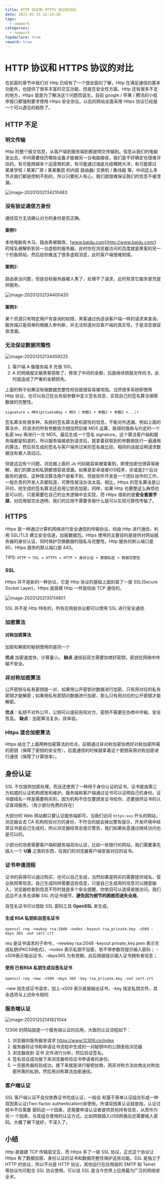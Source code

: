 ```yaml
---
title: HTTP 协议和 HTTPS 协议的对比
date: 2021-01-15 12:14:10
tags:
  - newwork
categories:
  - newwork
topdeclare: true
reward: true
---
```

# HTTP 协议和 HTTPS 协议的对比

在前面的章节中我们对 Http 已经有了一个很全面的了解，Http 在满足通信的基本功能外，也提供了很多丰富的交互功能，但是在安全性方面，Http 还有很多不足的地方，Https 就是为了解决这个问题而诞生。目前 google / 苹果 / 腾讯的小程序接口都强制要求使用 Https 安全协议。以后的网站全面采用 Https 协议已经是一个可以遇见的趋势了。

## HTTP 不足

### 明文传输

Http 的整个报文信息，从客户端到服务端到都是明文传输到。信息从我们的电脑发出去，中间需要经历哪些设备才能被另一台电脑接收，我们是不好确定也很难评估的。有可能跨越多个运营商机房，有可能通过海底光缆横跨大洋，有可能穿过 某某学校 / 某某厂房 / 某某集团 的内部 路由器/ 交换机 / 集线器 等。中间这么多节点我们都是控制不到的，所以只要别人有心，我们就很难保证我们的信息不被泄漏。

![image-20201202134210483](HTTPS_01网络安全协议/image-20201202134210483.png)

### 没有验证通信方身份

通信双方无法确认对方的身份是否正确。

#### 案例1:

本地电脑有木马，路由表被踹改，[www.baidu.com](http://www.baidu.com/) 的域名被解析到另一台虚假的服务器，此时你在浏览器访问的百度就是黑客的另一个钓鱼网站，然后给你推送了很多虚假消息，此时客户端很难知情。

#### 案例2:

路由表没问题，但是目标服务器被人黑了，处理不了请求，此时有其它服务冒充提供服务。

![image-20201202134400420](HTTPS_01网络安全协议/image-20201202134400420.png)

#### 案例3:

某个资源只有特定用户有查询的权限，黑客通过伪造该客户端一样的请求来查询，服务端只是简单的根据入参判断，并无法知道对应客户端的真实性，于是消息很容易泄漏。

### 无法保证数据完整性

![image-20201202134459225](HTTPS_01网络安全协议/image-20201202134459225.png)

1. 客户端 A 像服务端 B 充值 100。
2. A 的网络报文被黑客窃取了，修改了中间的金额，后面继续把报文传向 B，此时就造成了严重的金额损失。

上面的例子如果没有做数据完整性校验就很容易被攻陷。当然很多系统即使用 Http 协议，也可以自己在业务层参数中定义签名信息，实现自己的签名算法保障数据的完整性。

```shell
signature = MD5(privateKey + MD5（ 参数1 + 参数2 + 参数2 +...）)
```

签名算法有很多种，系统的签名算法是机密性的信息，不能对外透漏。例如上面的算法中，将请求的所有参数依次相加然后做 MD5 运算，取得的值再与约定的一个私密 key 再进行一次 MD5，最后生成一个签名 signature。这个算法客户端和服务端都是知道的，所以服务端接收到请求后，就拿着获取到的参数做执行一遍通用的算法，然后将生成的签名与客户端传过来的签名做比较，相同的话就证明请求数据没有被人改动过。

但是这边有个问题，浏览器上面的 Js 代码能容易被查看到，即使加密也很容易破解，我们的算法和私钥都很容易泄漏。如果是安卓或者IOS程序，亦或是2个后台服务的通信，这种情况算法用户是看不到，但是软件开发是一个团队协作的工作，一般负责的开发人员都知道，可靠性就没办法太高。相比，Https 的签名算法是公开的，他生成的签名算法还会用公钥去加密。同样，如果 Http 也要整这么麻烦也是可以的，只是需要在自己的业务逻辑中去实现，而 Https 借助的是**安全套接字层**，对应用层完全透明，我们的应用不需要多做什么就可以实现可靠性传输了。

## HTTPS

Https 是一种通过计算机网络进行安全通信的传输协议，经由 Http 进行通信，利用 SSL/TLS 建立安全信道，加密数据包。Https 使用的主要目的是提供对网站服务器的身份认证，同时保护交换数据的隐私与完整性。Http 服务的默认端口是 80，Https 服务的默认端口是 443。

TIPS: `HTTP + SSL = HTTPS = HTTP + 身份认证 + 数据私密 + 数据完整性`

### SSL

Https 并不是新的一种协议，它是 Http 协议的基础上面封装了一层 SSL(Secure Socket Layer)，Https 底层跟 Http 一样是经由 TCP 通信的。

![image-20201202135114801](HTTPS_01网络安全协议/image-20201202135114801.png)

SSL 并不是 Http 特有的，所有应用层协议都可以使用 SSL 进行安全通信.

###  加密算法

#### 对称加密算法

加密和解密的秘钥使用的是同一个

**优点**
加密速度快，计算量小。
**缺点**
通信前双方需要协商好密钥，密钥在网络中传输不安全。

### 非对称加密算法

公开密钥与私有密钥是一对，如果用公开密钥对数据进行加密，只有用对应的私有密钥才能解密；如果用私有密钥对数据进行加密，那么只有用对应的公开密钥才能解密。

**优点**：私钥不对外公开，公钥可以提前告知对方，密钥不需要在协商中传输，安全性高。
**缺点**：加密算法复杂，效率低。

### Https 混合加密算法

Https 结合了上面两种加密算法的优点，前期通过非对称加密协商好对称加密所需的密钥（保障了密钥的安全性），后面通信的时候就拿着这个密钥采用对称加密进行通信（保障了计算效率）。

## 身份认证

SSL 不仅提供加密处理，而且还使用了一种用于身份认证的证书。证书是由第三方权威的认证机构颁发和维护。服务端和客户端通过证书可以证明自己的身份。证书跟域名一样是需要购买的，因为机构不仅仅要颁发证书给你，还要提供证书的认证查询服务。（有少部分免费的存在）

大部分的 Web 网站都只要认证服务端即可，当我们访问 `https:xxx` 开头的网站，浏览器会去 CA 机构校验对方的身份，不符合的就会弹出警告提示，开发环境中经常证书是自己生成的，所以浏览器经常会提示警告，我们如果执意通过继续访问也是可以的。

少部分的场景需要客户端和服务端双向认证，比如一些银行的网站，我们需要事先插入一个 **U盾** 之类的东西，往我们的浏览器客户端安装对应的证书。

### 证书申请流程

证书的获得可以通过购买，也可以自己生成，当然如果是购买的需要提供域名，营业执照等信息。自己生成同样需要这些信息，只是自己生成用的信息可以随意输入，浏览器检查到信息不符时就是多个安全提醒，你依旧可以选择直接访问。我们这边不太多去讲解 SSL 的证书细节，**避免因为细节的困惑而迷失全局**。

自签名证书可以借助 SSL 密码工具 **OpenSSL** 来生成。

#### 生成 RSA 私钥和自签名证书

```shell
openssl req -newkey rsa:2048 -nodes -keyout rsa_private.key -x509 -days 365 -out cert.crt
```

req 是证书请求的子命令，-newkey rsa:2048 -keyout private_key.pem 表示生成私钥(PKCS8格式)，-nodes 表示私钥不加密，若不带参数将提示输入密码；
-x509表示输出证书，-days365 为有效期，此后根据提示输入证书拥有者信息；

#### 使用 已有RSA 私钥生成自签名证书

```shell
openssl req -new -x509 -days 365 -key rsa_private.key -out cert.crt
```

-new 指生成证书请求，加上-x509 表示直接输出证书，-key 指定私钥文件，其余选项与上述命令相同

### 服务端认证

![image-20201202141821044](HTTPS_01网络安全协议/image-20201202141821044.png)

12306 的网站就是一个服务端认证的应用，大致的认证流程如下：

1. 浏览器向服务器发请求 https://www.12306.cn/index
2. 服务器将证书和申请证书流程中生成的一对秘钥中的公钥发给浏览器
3. 浏览器收到 证书 文件进行分析，然后验证签名。
4. 签名验证成功接下来浏览器校验证书申请者的身份。
5. 一旦服务器校验成功，接下来就是进行秘钥协商，用非对称方法协商出对称加密所需的私钥，然后用对称算法加密通信。

### 客户端认证

SSL 客户端认证不会仅依靠证书完成认证，一般会 和基于表单认证组合形成一种双因素认证(Two-factor authentication)来使用。所谓双因素认证就是指，认证过程中不仅需要 密码这一个因素，还需要申请认证者提供其他持有信息，从而作为另一 个因素，与其组合使用的认证方式。比如网银插入USB网盾后还需要输入密码。大概了解下就好，不深入了。

## 小结

Http 直接跟 TCP 传输层交互，而 Https 多了一层 SSL 协议，正式这个协议让 Https 有了数据加密、身份认证的证书和数据完整性保护这些功能。SSL 是独立于 HTTP 的协议，所以不光是 HTTP 协议，其他运行在应用层的 SMTP 和 Telnet 等协议均可配合 SSL 协议使用。可以说 SSL 是当今世界上应用最为广泛的网络安全术。
